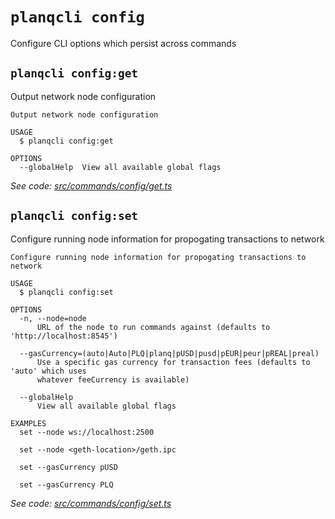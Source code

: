 # `planqcli config`

Configure CLI options which persist across commands


## `planqcli config:get`

Output network node configuration

```
Output network node configuration

USAGE
  $ planqcli config:get

OPTIONS
  --globalHelp  View all available global flags
```

_See code: [src/commands/config/get.ts](https://github.com/planq-network/planq-sdk/tree/master/packages/cli/src/commands/config/get.ts)_

## `planqcli config:set`

Configure running node information for propogating transactions to network

```
Configure running node information for propogating transactions to network

USAGE
  $ planqcli config:set

OPTIONS
  -n, --node=node
      URL of the node to run commands against (defaults to 'http://localhost:8545')

  --gasCurrency=(auto|Auto|PLQ|planq|pUSD|pusd|pEUR|peur|pREAL|preal)
      Use a specific gas currency for transaction fees (defaults to 'auto' which uses
      whatever feeCurrency is available)

  --globalHelp
      View all available global flags

EXAMPLES
  set --node ws://localhost:2500

  set --node <geth-location>/geth.ipc

  set --gasCurrency pUSD

  set --gasCurrency PLQ
```

_See code: [src/commands/config/set.ts](https://github.com/planq-network/planq-sdk/tree/master/packages/cli/src/commands/config/set.ts)_
